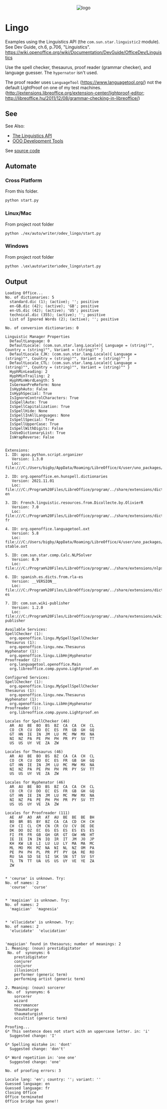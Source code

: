
<p align="center">
<img src="https://user-images.githubusercontent.com/4193389/185815096-19db1273-709e-4f1c-b4ac-e4090183ac9b.png" alt="logo"/>
</p>

# Lingo

Examples using the Linguistics API (the `com.sun.star.linguistic2` module).
See Dev Guide, ch.6, p.706, "Linguistics".
<https://wiki.openoffice.org/wiki/Documentation/DevGuide/OfficeDev/Linguistics>

Use the spell checker, thesaurus, proof reader (grammar checker), and
language guesser. The `hypernator` isn't used.

The proof reader uses `LanguageTool` (<https://www.languagetool.org/>)
not the default LightProof on one of my test machines.
(<http://extensions.libreoffice.org/extension-center/lightproof-editor>;
<http://libreoffice.hu/2011/12/08/grammar-checking-in-libreoffice/>)

## See

See Also:

- [The Linguistics API]
- [OOO Development Tools]

See [source code](./start.py)

## Automate

### Cross Platform

From this folder.

```sh
python start.py
```

### Linux/Mac

From project root folder

```sh
python ./ex/auto/writer/odev_lingo/start.py
```

### Windows

From project root folder

```ps
python .\ex\auto\writer\odev_lingo\start.py
```

## Output

```text
Loading Office...
No. of dictionaries: 5
  standard.dic (1); (active); ''; positive
  en-GB.dic (42); (active); 'GB'; positive
  en-US.dic (42); (active); 'US'; positive
  technical.dic (355); (active); ''; positive
  List of Ignored Words (2); (active); ''; positive

No. of conversion dictionaries: 0

Linguistic Manager Properties
  DefaultLanguage: 0
  DefaultLocale: (com.sun.star.lang.Locale){ Language = (string)"", Country = (string)"", Variant = (string)"" }
  DefaultLocale_CJK: (com.sun.star.lang.Locale){ Language = (string)"", Country = (string)"", Variant = (string)"" }
  DefaultLocale_CTL: (com.sun.star.lang.Locale){ Language = (string)"", Country = (string)"", Variant = (string)"" }
  HyphMinLeading: 2
  HyphMinTrailing: 2
  HyphMinWordLength: 5
  IsGermanPreReform: None
  IsHyphAuto: False
  IsHyphSpecial: True
  IsIgnoreControlCharacters: True
  IsSpellAuto: True
  IsSpellCapitalization: True
  IsSpellHide: None
  IsSpellInAllLanguages: None
  IsSpellSpecial: True
  IsSpellUpperCase: True
  IsSpellWithDigits: False
  IsUseDictionaryList: True
  IsWrapReverse: False


Extensions:
1. ID: apso.python.script.organizer
   Version: 1.3.0
   Loc: file:///C:/Users/bigby/AppData/Roaming/LibreOffice/4/user/uno_packages/cache/uno_packages/lu1271241oyk.tmp_/apso.oxt

2. ID: org.openoffice.en.hunspell.dictionaries
   Version: 2021.11.01
   Loc: file:///C:/Program%20Files/LibreOffice/program/../share/extensions/dict-en

3. ID: French.linguistic.resources.from.Dicollecte.by.OlivierR
   Version: 7.0
   Loc: file:///C:/Program%20Files/LibreOffice/program/../share/extensions/dict-fr

4. ID: org.openoffice.languagetool.oxt
   Version: 5.8
   Loc: file:///C:/Users/bigby/AppData/Roaming/LibreOffice/4/user/uno_packages/cache/uno_packages/lu107803j3h0.tmp_/LanguageTool-stable.oxt

5. ID: com.sun.star.comp.Calc.NLPSolver
   Version: 0.9
   Loc: file:///C:/Program%20Files/LibreOffice/program/../share/extensions/nlpsolver

6. ID: spanish.es.dicts.from.rla-es
   Version: __VERSION__
   Loc: file:///C:/Program%20Files/LibreOffice/program/../share/extensions/dict-es

7. ID: com.sun.wiki-publisher
   Version: 1.2.0
   Loc: file:///C:/Program%20Files/LibreOffice/program/../share/extensions/wiki-publisher

Available Services:
SpellChecker (1):
  org.openoffice.lingu.MySpellSpellChecker
Thesaurus (1):
  org.openoffice.lingu.new.Thesaurus
Hyphenator (1):
  org.openoffice.lingu.LibHnjHyphenator
Proofreader (2):
  org.languagetool.openoffice.Main
  org.libreoffice.comp.pyuno.Lightproof.en

Configured Services:
SpellChecker (1):
  org.openoffice.lingu.MySpellSpellChecker
Thesaurus (1):
  org.openoffice.lingu.new.Thesaurus
Hyphenator (1):
  org.openoffice.lingu.LibHnjHyphenator
Proofreader (1):
  org.libreoffice.comp.pyuno.Lightproof.en

Locales for SpellChecker (46)
  AR  AU  BE  BO  BS  BZ  CA  CA  CH  CL
  CO  CR  CU  DO  EC  ES  FR  GB  GH  GQ
  GT  HN  IE  IN  JM  LU  MC  MW  MX  NA
  NI  NZ  PA  PE  PH  PH  PR  PY  SV  TT
  US  US  UY  VE  ZA  ZW

Locales for Thesaurus (46)
  AR  AU  BE  BO  BS  BZ  CA  CA  CH  CL
  CO  CR  CU  DO  EC  ES  FR  GB  GH  GQ
  GT  HN  IE  IN  JM  LU  MC  MW  MX  NA
  NI  NZ  PA  PE  PH  PH  PR  PY  SV  TT
  US  US  UY  VE  ZA  ZW

Locales for Hyphenator (46)
  AR  AU  BE  BO  BS  BZ  CA  CA  CH  CL
  CO  CR  CU  DO  EC  ES  FR  GB  GH  GQ
  GT  HN  IE  IN  JM  LU  MC  MW  MX  NA
  NI  NZ  PA  PE  PH  PH  PR  PY  SV  TT
  US  US  UY  VE  ZA  ZW

Locales for Proofreader (111)
  AE  AF  AO  AR  AT  AU  BE  BE  BE  BH
  BO  BR  BS  BY  BZ  CA  CA  CD  CH  CH
  CH  CI  CL  CM  CN  CR  CU  CV  DE  DE
  DK  DO  DZ  EC  EG  ES  ES  ES  ES  ES
  FI  FR  FR  GB  GH  GR  GT  GW  HN  HT
  IE  IE  IN  IN  IQ  IR  IT  JM  JO  JP
  KH  KW  LB  LI  LU  LU  LY  MA  MA  MC
  ML  MO  MX  MZ  NA  NI  NL  NZ  OM  PA
  PE  PH  PH  PL  PR  PT  PY  QA  RE  RO
  RU  SA  SD  SE  SI  SK  SN  ST  SV  SY
  TL  TN  TT  UA  US  US  UY  VE  YE  ZA
  ZW


* 'ceurse' is unknown. Try:
No. of names: 2
  'course'  'curse'


* 'magisian' is unknown. Try:
No. of names: 2
  'magician'  'magnesia'


* 'ellucidate' is unknown. Try:
No. of names: 2
  'elucidate'  'elucidation'


'magician' found in thesaurus; number of meanings: 2
1. Meaning: (noun) prestidigitator
 No. of  synonyms: 6
    prestidigitator
    conjurer
    conjuror
    illusionist
    performer (generic term)
    performing artist (generic term)

2. Meaning: (noun) sorcerer
 No. of  synonyms: 6
    sorcerer
    wizard
    necromancer
    thaumaturge
    thaumaturgist
    occultist (generic term)

Proofing...
G* This sentence does not start with an uppercase letter. in: 'i'
  Suggested change: 'I'

G* Spelling mistake in: 'dont'
  Suggested change: 'don't'

G* Word repetition in: 'one one'
  Suggested change: 'one'

No. of proofing errors: 3

Locale lang: 'en'; country: ''; variant: ''
Guessed language: en
Guessed language: fr
Closing Office
Office terminated
Office bridge has gone!!
```

[The Linguistics API]: https://python-ooo-dev-tools.readthedocs.io/en/latest/odev/part2/chapter10.html
[OOO Development Tools]: https://python-ooo-dev-tools.readthedocs.io/en/latest/
